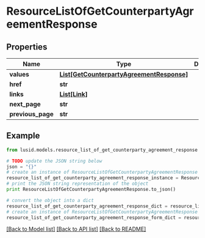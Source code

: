 # ResourceListOfGetCounterpartyAgreementResponse


## Properties
Name | Type | Description | Notes
------------ | ------------- | ------------- | -------------
**values** | [**List[GetCounterpartyAgreementResponse]**](GetCounterpartyAgreementResponse.md) |  | 
**href** | **str** |  | [optional] 
**links** | [**List[Link]**](Link.md) |  | [optional] 
**next_page** | **str** |  | [optional] 
**previous_page** | **str** |  | [optional] 

## Example

```python
from lusid.models.resource_list_of_get_counterparty_agreement_response import ResourceListOfGetCounterpartyAgreementResponse

# TODO update the JSON string below
json = "{}"
# create an instance of ResourceListOfGetCounterpartyAgreementResponse from a JSON string
resource_list_of_get_counterparty_agreement_response_instance = ResourceListOfGetCounterpartyAgreementResponse.from_json(json)
# print the JSON string representation of the object
print ResourceListOfGetCounterpartyAgreementResponse.to_json()

# convert the object into a dict
resource_list_of_get_counterparty_agreement_response_dict = resource_list_of_get_counterparty_agreement_response_instance.to_dict()
# create an instance of ResourceListOfGetCounterpartyAgreementResponse from a dict
resource_list_of_get_counterparty_agreement_response_form_dict = resource_list_of_get_counterparty_agreement_response.from_dict(resource_list_of_get_counterparty_agreement_response_dict)
```
[[Back to Model list]](../README.md#documentation-for-models) [[Back to API list]](../README.md#documentation-for-api-endpoints) [[Back to README]](../README.md)


